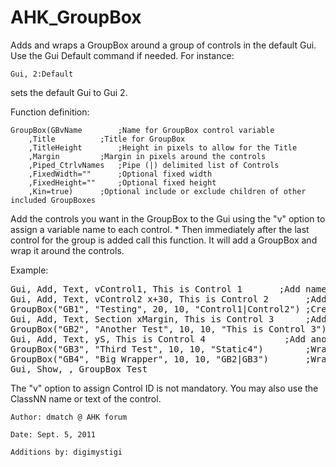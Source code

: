 # AHK_GroupBox

Adds and wraps a GroupBox around a group of controls in the default Gui. Use the Gui Default command if needed.
For instance:

<code>Gui, 2:Default</code>

sets the default Gui to Gui 2.

Function definition:
```
GroupBox(GBvName		;Name for GroupBox control variable
	,Title			;Title for GroupBox
	,TitleHeight		;Height in pixels to allow for the Title
	,Margin			;Margin in pixels around the controls
	,Piped_CtrlvNames	;Pipe (|) delimited list of Controls
	,FixedWidth=""		;Optional fixed width
	,FixedHeight=""		;Optional fixed height
	,Kin=true)		;Optional include or exclude children of other included GroupBoxes
```
Add the controls you want in the GroupBox to the Gui using
the "v" option to assign a variable name to each control. *
Then immediately after the last control for the group
is added call this function. It will add a GroupBox and
wrap it around the controls.

Example:
<pre>Gui, Add, Text, vControl1, This is Control 1		;Add named Text field
Gui, Add, Text, vControl2 x+30, This is Control 2		;Add another named Text field
GroupBox("GB1", "Testing", 20, 10, "Control1|Control2")	;Create GB around "variables" Control1 and Control2 listed above
Gui, Add, Text, Section xMargin, This is Control 3		;Add an unnamed Text field
GroupBox("GB2", "Another Test", 10, 10, "This is Control 3")	;Wrap around the new text field by field text rather than control name
Gui, Add, Text, yS, This is Control 4				;Add another unnamed Text field
GroupBox("GB3", "Third Test", 10, 10, "Static4")		;Wrap around the new text field by field text rather than control name
GroupBox("GB4", "Big Wrapper", 10, 10, "GB2|GB3")		;Wrap around the previous two GroupBoxes
Gui, Show, , GroupBox Test</pre>

The "v" option to assign Control ID is not mandatory. You
may also use the ClassNN name or text of the control.

    Author: dmatch @ AHK forum
  
    Date: Sept. 5, 2011
  
    Additions by: digimystigi

